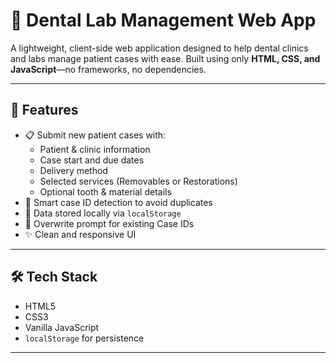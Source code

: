 # 🦷 Dental Lab Management Web App

A lightweight, client-side web application designed to help dental clinics and labs manage patient cases with ease. Built using only **HTML, CSS, and JavaScript**—no frameworks, no dependencies.

---

## 🚀 Features

- 📋 Submit new patient cases with:
  - Patient & clinic information
  - Case start and due dates
  - Delivery method
  - Selected services (Removables or Restorations)
  - Optional tooth & material details
- 🧠 Smart case ID detection to avoid duplicates
- 💾 Data stored locally via `localStorage`
- 🔄 Overwrite prompt for existing Case IDs
- ✨ Clean and responsive UI

---

## 🛠 Tech Stack

- HTML5
- CSS3
- Vanilla JavaScript
- `localStorage` for persistence

---


